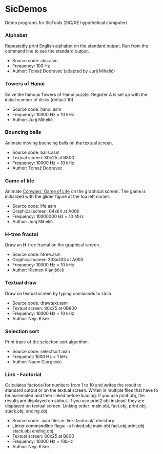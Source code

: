 # SicDemos
Demo programs for SicTools (SIC/XE hypothetical computer)

### Alphabet
Repeatedly print English alphabet on the standard output. Run from the command line to see the standard output.
* Source code: abc.asm
* Frequency: 100 Hz
* Author: Tomaž Dobravec (adapted by Jurij Mihelič)

### Towers of Hanoi
Solve the famous Towers of Hanoi puzzle. Register A is set up with the initial number of disks (default 10).
* Source code: hanoi.asm
* Frequency: 10000 Hz = 10 kHz
* Author: Jurij Mihelič

### Bouncing balls
Animate moving bouncing balls on the textual screen.
* Source code: balls.asm
* Textual screen: 80x25 at B800
* Frequency: 10000 Hz = 10 kHz
* Author: Tomaž Dobravec

### Game of life
Animate [Conways' Game of Life](https://en.wikipedia.org/wiki/Conway's_Game_of_Life) on the graphical screen. The game is initialized with the glider figure at the top left corner.
* Source code: life.asm
* Graphical screen: 64x64 at A000
* Frequency: 10000000 Hz = 10 MHz
* Author: Jurij Mihelič

### H-tree fractal
Draw an H-tree fractal on the graphical screen.
* Source code: htree.asm
* Graphical screen 333x333 at A000
* Frequency: 10000 Hz = 10 kHz
* Author: Klemen Klanjšček

### Textual draw
Draw on textual screen by typing commands to stdin.
* Source code: drawtext.asm
* Textual screen: 80x25 at 0B800
* Frequency: 10000 Hz = 10 kHz
* Author: Nejc Kišek

### Selection sort
Print trace of the selection sort algorithm.
* Source code: selectsort.asm
* Frequenct: 1000 Hz = 1 kHz
* Author: Naum Gjorgjeski

### Link - Factorial
Calculates factorial for numbers from 1 to 10 and writes the result to standard output or on the textual screen. Writen in multiple files that have to be assembled and then linked before loading.
If you use print.obj, the results are displayed on stdout. If you use print2.obj instead, they are displayed on textual screen.
Linking order: main.obj, fact.obj, print.obj, stack.obj, ending.obj 
* Source code: .asm files in 'link-factorial/' directory
* Linker commandline flags: -o linked.obj main.obj fact.obj print.obj stack.obj ending.obj
* Textual screen: 80x25 at B800
* Frequency: 10000 Hz = 10kHz
* Author: Nejc Kišek

